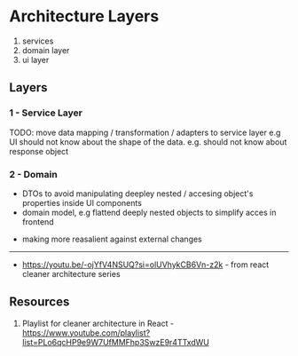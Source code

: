 # Architecture Layers

1. services
2. domain layer
3. ui layer

## Layers

### 1 - Service Layer

TODO: move data mapping / transformation / adapters to service layer
e.g UI should not know about the shape of the data. e.g. should not know about response object

### 2 - Domain

- DTOs to avoid manipulating deepley nested / accesing object's properties inside UI components
- domain model, e.g flattend deeply nested objects to simplify acces in frontend

* making more reasalient against external changes

---

- https://youtu.be/-ojYfV4NSUQ?si=olUVhykCB6Vn-z2k - from react cleaner architecture series

## Resources

1. Playlist for cleaner architecture in React - https://www.youtube.com/playlist?list=PLo6qcHP9e9W7UfMMFhp3SwzE9r4TTxdWU
